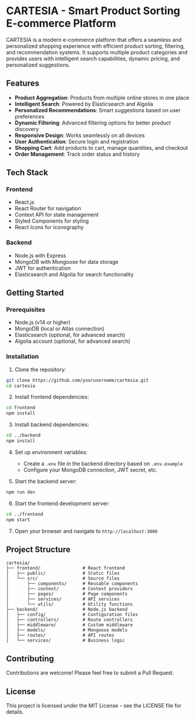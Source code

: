 # CARTESIA - Smart Product Sorting E-commerce Platform

CARTESIA is a modern e-commerce platform that offers a seamless and personalized shopping experience with efficient product sorting, filtering, and recommendation systems. It supports multiple product categories and provides users with intelligent search capabilities, dynamic pricing, and personalized suggestions.

## Features

- **Product Aggregation**: Products from multiple online stores in one place
- **Intelligent Search**: Powered by Elasticsearch and Algolia
- **Personalized Recommendations**: Smart suggestions based on user preferences
- **Dynamic Filtering**: Advanced filtering options for better product discovery
- **Responsive Design**: Works seamlessly on all devices
- **User Authentication**: Secure login and registration
- **Shopping Cart**: Add products to cart, manage quantities, and checkout
- **Order Management**: Track order status and history

## Tech Stack

### Frontend
- React.js
- React Router for navigation
- Context API for state management
- Styled Components for styling
- React Icons for iconography

### Backend
- Node.js with Express
- MongoDB with Mongoose for data storage
- JWT for authentication
- Elasticsearch and Algolia for search functionality

## Getting Started

### Prerequisites
- Node.js (v14 or higher)
- MongoDB (local or Atlas connection)
- Elasticsearch (optional, for advanced search)
- Algolia account (optional, for advanced search)

### Installation

1. Clone the repository:
```bash
git clone https://github.com/yourusername/cartesia.git
cd cartesia
```

2. Install frontend dependencies:
```bash
cd frontend
npm install
```

3. Install backend dependencies:
```bash
cd ../backend
npm install
```

4. Set up environment variables:
   - Create a `.env` file in the backend directory based on `.env.example`
   - Configure your MongoDB connection, JWT secret, etc.

5. Start the backend server:
```bash
npm run dev
```

6. Start the frontend development server:
```bash
cd ../frontend
npm start
```

7. Open your browser and navigate to `http://localhost:3000`

## Project Structure

```
cartesia/
├── frontend/                # React frontend
│   ├── public/              # Static files
│   └── src/                 # Source files
│       ├── components/      # Reusable components
│       ├── context/         # Context providers
│       ├── pages/           # Page components
│       ├── services/        # API services
│       └── utils/           # Utility functions
├── backend/                 # Node.js backend
│   ├── config/              # Configuration files
│   ├── controllers/         # Route controllers
│   ├── middleware/          # Custom middleware
│   ├── models/              # Mongoose models
│   ├── routes/              # API routes
│   └── services/            # Business logic
```

## Contributing

Contributions are welcome! Please feel free to submit a Pull Request.

## License

This project is licensed under the MIT License - see the LICENSE file for details.
